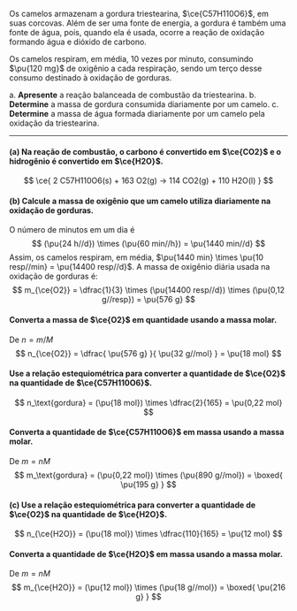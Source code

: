 Os camelos armazenam a gordura triestearina, $\ce{C57H110O6}$, em suas corcovas. Além de ser uma fonte de energia, a gordura é também uma fonte de água, pois, quando ela é usada, ocorre a reação de oxidação formando água e dióxido de carbono.

Os camelos respiram, em média, 10 vezes por minuto, consumindo $\pu{120 mg}$ de oxigênio a cada respiração, sendo um terço desse consumo destinado à oxidação de gorduras.

a. **Apresente** a reação balanceada de combustão da triestearina.
b. **Determine** a massa de gordura consumida diariamente por um camelo.
c. **Determine** a massa de água formada diariamente por um camelo pela oxidação da triestearina.

---

#### **(a)** Na reação de combustão, o carbono é convertido em $\ce{CO2}$ e o hidrogênio é convertido em $\ce{H2O}$.

$$
    \ce{ 2 C57H110O6(s) + 163 O2(g) -> 114 CO2(g) + 110 H2O(l) }
$$

#### **(b)** Calcule a massa de oxigênio que um camelo utiliza diariamente na oxidação de gorduras.

O número de minutos em um dia é
$$
    (\pu{24 h//d}) \times (\pu{60 min//h}) = \pu{1440 min//d}
$$
Assim, os camelos respiram, em média, $\pu{1440 min} \times \pu{10 resp//min} = \pu{14400 resp//d}$. A massa de oxigênio diária usada na oxidação de gorduras é:
$$
    m_{\ce{O2}} = \dfrac{1}{3} \times (\pu{14400 resp//d}) \times (\pu{0,12 g//resp}) 
    = \pu{576 g}
$$

#### Converta a massa de $\ce{O2}$ em quantidade usando a massa molar.

De $n = m/M$
$$
    n_{\ce{O2}} = \dfrac{ \pu{576 g} }{ \pu{32 g//mol} } = \pu{18 mol}
$$

#### Use a relação estequiométrica para converter a quantidade de $\ce{O2}$ na quantidade de $\ce{C57H110O6}$.

$$
    n_\text{gordura}
        = (\pu{18 mol}) \times \dfrac{2}{165}
        = \pu{0,22 mol}
$$

#### Converta a quantidade de $\ce{C57H110O6}$ em massa usando a massa molar.

De $m = nM$
$$
    m_\text{gordura}
        = (\pu{0,22 mol}) \times (\pu{890 g//mol})
        = \boxed{ \pu{195 g} }
$$

#### **(c)** Use a relação estequiométrica para converter a quantidade de $\ce{O2}$ na quantidade de $\ce{H2O}$.

$$
    n_{\ce{H2O}}
        = (\pu{18 mol}) \times \dfrac{110}{165}
        = \pu{12 mol}
$$

#### Converta a quantidade de $\ce{H2O}$ em massa usando a massa molar.

De $m = nM$
$$
    m_{\ce{H2O}}
        = (\pu{12 mol}) \times (\pu{18 g//mol})
        = \boxed{ \pu{216 g} }
$$
